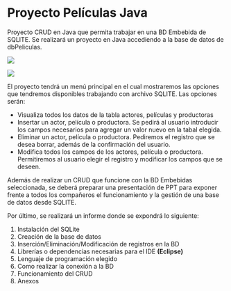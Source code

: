 # Proyecto Películas Java
Proyecto CRUD en Java que permita trabajar en una BD Embebida de SQLITE. Se realizará un proyecto en Java accediendo a la base de datos de dbPeliculas.

![](C:\Users\Ayoze\eclipse-workspace\Proyecto_BDEmbebidas\docs\images\logoSQLite.png)

![](C:\Users\Ayoze\eclipse-workspace\Proyecto_BDEmbebidas\docs\images\dbBrowerSQLite.PNG)

El proyecto tendrá un menú principal en el cual mostraremos las opciones que tendremos disponibles trabajando con archivo SQLITE. Las opciones serán:

- Visualiza todos los datos de la tabla actores, películas y productoras
- Insertar un actor, película o productora. Se pedirá al usuario introducir los campos necesarios para agregar un valor nuevo en la tabal elegida.
- Eliminar un actor, película o productora. Pediremos el registro que se desea borrar, además de la confirmación del usuario.
- Modifica todos los campos de los actores, película o productora. Permitiremos al usuario elegir el registro y modificar los campos que se deseen.

Además de realizar un CRUD que funcione con la BD Embebidas seleccionada, se deberá preparar una presentación de PPT para exponer frente a todos los compañeros el funcionamiento y la gestión de una base de datos desde SQLITE.

Por último, se realizará un informe donde se expondrá lo siguiente:

1. Instalación del SQLite
2. Creación de la base de datos
3. Inserción/Eliminación/Modificación de registros en la BD
4. Librerías o dependencias necesarias para el IDE **(Eclipse)**
5. Lenguaje de programación elegido
6. Como realizar la conexión a la BD
7. Funcionamiento del CRUD
8. Anexos